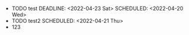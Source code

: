 - TODO test
  DEADLINE: <2022-04-23 Sat>
  SCHEDULED: <2022-04-20 Wed>
- TODO test2
  SCHEDULED: <2022-04-21 Thu>
- 123